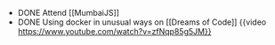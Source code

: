 - DONE Attend [[MumbaiJS]]
- DONE Using docker in unusual ways on [[Dreams of Code]]
  {{video https://www.youtube.com/watch?v=zfNqp85g5JM}}